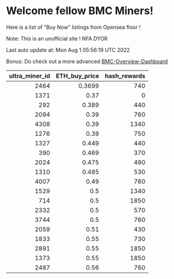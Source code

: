 # Welcome fellow BMC Miners!
Here is a list of "Buy Now" listings from Opensea floor !

Note: This is an unofficial site ! NFA DYOR

Last auto update at: Mon Aug  1 05:56:19 UTC 2022

Bonus: Do check out a more advanced [BMC-Overview-Dashboard](https://dune.com/defifunk/BMC-Overview-Dashboard)


|   ultra_miner_id |   ETH_buy_price |   hash_rewards |
|-----------------:|----------------:|---------------:|
|             2464 |          0.3699 |            740 |
|             1371 |          0.37   |              0 |
|              292 |          0.389  |            440 |
|             2094 |          0.39   |            760 |
|             4308 |          0.39   |           1340 |
|             1276 |          0.39   |            750 |
|             1327 |          0.449  |            440 |
|              390 |          0.469  |            370 |
|             2024 |          0.475  |            490 |
|             1310 |          0.485  |            530 |
|             4007 |          0.49   |            760 |
|             1529 |          0.5    |           1340 |
|              714 |          0.5    |           1850 |
|             2332 |          0.5    |            570 |
|             3744 |          0.5    |            760 |
|             2059 |          0.51   |            430 |
|             1833 |          0.55   |            730 |
|             2891 |          0.55   |           1850 |
|             1373 |          0.55   |           1850 |
|             2487 |          0.56   |            760 |